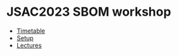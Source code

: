 # JSAC2023 SBOM workshop

- [Timetable](./docs/timetable.md)
- [Setup](./docs/setup.md)
- [Lectures](./docs/setup.md)
